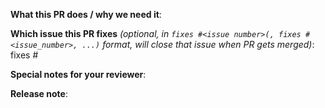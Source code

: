 <!--  Thanks for sending a pull request!  Here are some tips for you:
1. If this is your first time, read our contributor guidelines https://github.com/kubernetes/community/blob/master/contributors/devel/pull-requests.md#pull-request-process and developer guide https://github.com/kubernetes/community/blob/master/contributors/devel/development.md#development-guide
2. If you want *faster* PR reviews, read how: https://github.com/kubernetes/community/blob/master/contributors/devel/faster_reviews.md
3. Follow the instructions for writing a release note: https://github.com/kubernetes/community/blob/master/contributors/devel/pull-requests.md#release-notes
-->

**What this PR does / why we need it**:

**Which issue this PR fixes** *(optional, in `fixes #<issue number>(, fixes #<issue_number>, ...)` format, will close that issue when PR gets merged)*: fixes #

**Special notes for your reviewer**:

**Release note**:
<!--  Steps to write your release note:
1. Use the release-note-* labels to set the release note state (if you have access) 
2. Enter your extended release note in the below block; leaving it blank means using the PR title as the release note. If no release note is required, just write `NONE`. 
-->
```release-note
```
